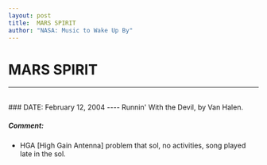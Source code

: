 ```yaml
---
layout: post
title:  MARS SPIRIT
author: "NASA: Music to Wake Up By"
---
```


# MARS SPIRIT
----
<br/>
### DATE: February 12, 2004
----
Runnin' With the Devil, by Van Halen.

##### Comment:
* HGA [High Gain Antenna] problem that sol, no activities, song played late in the sol.
